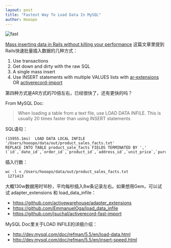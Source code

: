 ```yaml
---
layout: post
title: "Fastest Way To Load Data In MySQL"
author: Hooopo
---
```


![fast](http://www.runrares.ro/_imgArticol/viteza.jpg)

[Mass inserting data in Rails without killing your performance](https://www.coffeepowered.net/2009/01/23/mass-inserting-data-in-rails-without-killing-your-performance/) 这篇文章里提到Rails快速批量插入数据的几种方式：

1. Use transactions
2. Get down and dirty with the raw SQL
3. A single mass insert
4. Use INSERT statements with multiple VALUES lists with [ar-extensions](https://github.com/zdennis/ar-extensions) OR [activerecord-import](https://github.com/zdennis/activerecord-import)

第四种方式是AR方式的70倍左右，已经很快了，还有更快的吗？

From MySQL Doc:
> When loading a table from a text file, use LOAD DATA INFILE. This is usually 20 times faster than using INSERT statements

SQL语句：

```
(15955.1ms)  LOAD DATA LOCAL INFILE '/Users/hooopo/data/out/product_sales_facts.txt'
REPLACE INTO TABLE product_sale_facts FIELDS TERMINATED BY ',' (`id`,`date_id`,`order_id`,`product_id`,`address_id`,`unit_price`,`purchase_price`,`gross_profit`,`quantity`,`channel_id`,`gift`)
```

插入行数：

```
wc -l < /Users/hooopo/data/out/product_sales_facts.txt
 1271413
```
大概130w数据用时16秒，平均每秒插入8w条记录左右。如果想用Gem，可以试试 adapter_extensions 和 load_data_infile：

* https://github.com/activewarehouse/adapter_extensions
* https://github.com/EmmanuelOga/load_data_infile
* https://github.com/jsuchal/activerecord-fast-import

MySQL Doc里关于LOAD INFILE的详细介绍：

* http://dev.mysql.com/doc/refman/5.5/en/load-data.html
* http://dev.mysql.com/doc/refman/5.5/en/insert-speed.html
